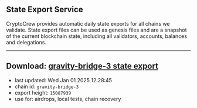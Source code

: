 ## State Export Service
CryptoCrew provides automatic daily state exports for all chains we validate. State export files can be used as genesis files and are a snapshot of the current blockchain state, including all validators, accounts, balances and delegations.

---
**Download: [gravity-bridge-3 state export](https://dl-eu2.ccvalidators.com/SERVICE/gravitybridge/gravity-bridge-3_export_15087939.json)**
---

- last updated: Wed Jan 01 2025 12:28:45
- chain id: `gravity-bridge-3`
- export height: `15087939`
- use for: airdrops, local tests, chain recovery
